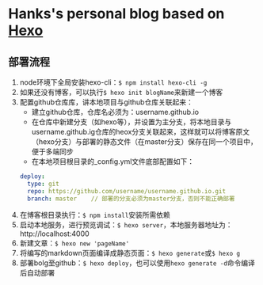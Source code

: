 # Hanks's personal blog based on [Hexo](https://hexo.io/)

## 部署流程

1. node环境下全局安装hexo-cli：`$ npm install hexo-cli -g`
2. 如果还没有博客，可以执行`$ hexo init blogName`来新建一个博客
3. 配置github仓库库，讲本地项目与github仓库关联起来：
    - 建立github仓库，仓库名必须为：username.github.io
    - 在仓库中新建分支（如hexo等），并设置为主分支，将本地目录与username.github.ig仓库的heox分支关联起来，这样就可以将博客原文（hexo分支）与部署的静态文件（在master分支）保存在同一个项目中，便于多端同步
    - 在本地项目根目录的_config.yml文件底部配置如下：
    ```yml
    deploy:
      type: git
      repo: https://github.com/username/username.github.io.git
      branch: master    // 部署的分支必须为master分支，否则不能正确部署
    ```
4. 在博客根目录执行：`$ npm install`安装所需依赖
5. 启动本地服务，进行预览调试：`$ hexo server`，本地服务器地址为：http://localhost:4000
6. 新建文章：`$ hexo new 'pageName'`
6. 将编写的markdown页面编译成静态页面：`$ hexo generate`或`$ hexo g`
7. 部署bolg至github：`$ hexo deploy`，也可以使用`hexo generate -d`命令编译后自动部署